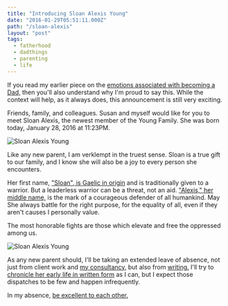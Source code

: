 ```yaml
---
title: "Introducing Sloan Alexis Young"
date: "2016-01-29T05:51:11.000Z"
path: "/sloan-alexis"
layout: "post"
tags:
  - fatherhood
  - dadthings
  - parenting
  - life
---
```

If you read my earlier piece on the [emotions associated with becoming a Dad,](/dad-jokes) then you'll also understand why I'm proud to say this. While the context will help, as it always does, this announcement is still very exciting.

Friends, family, and colleagues. Susan and myself would like for you to meet Sloan Alexis, the newest member of the Young Family. She was born today, January 28, 2016 at 11:23PM.

![Sloan Alexis Young](http://nicholaswyoung.com.s3.amazonaws.com/img/sloan.jpg)

Like any new parent, I am verklempt in the truest sense. Sloan is a true gift to our family, and I know she will also be a joy to every person she encounters.

Her first name, ["Sloan", is Gaelic in origin](http://www.sheknows.com/baby-names/name/sloan) and is traditionally given to a warrior. But a leaderless warrior can be a threat, not an aid. ["Alexis," her middle name,](http://www.sheknows.com/baby-names/name/alexis) is the mark of a courageous defender of all humankind. May She always battle for the right purpose, for the equality of all, even if they aren't causes I personally value.

The most honorable fights are those which elevate and free the oppressed among us.

![Sloan Alexis Young](http://nicholaswyoung.com.s3.amazonaws.com/img/sloan-arms.jpg)

As any new parent should, I'll be taking an extended leave of absence, not just from client work and [my consultancy,](http://untilnow.co) but also from [writing.](/) I'll try to [chronicle her early life in written form](/tag/dadhood) as I can, but I expect those dispatches to be few and happen infrequently.

In my absence, [be excellent to each other.](https://www.youtube.com/watch?v=AfbUkRvcNiI)
